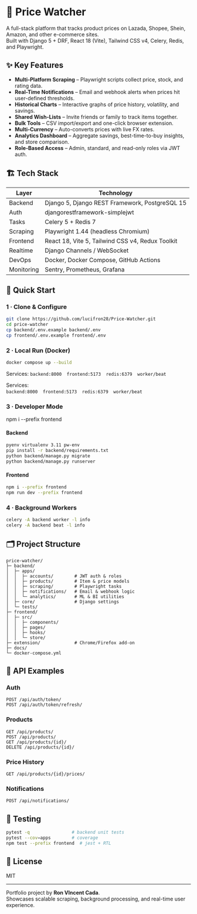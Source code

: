 # 🛒 Price Watcher

A full-stack platform that tracks product prices on Lazada, Shopee, Shein, Amazon, and other e-commerce sites.  
Built with Django 5 + DRF, React 18 (Vite), Tailwind CSS v4, Celery, Redis, and Playwright.

## ✨ Key Features
- **Multi-Platform Scraping** – Playwright scripts collect price, stock, and rating data.
- **Real-Time Notifications** – Email and webhook alerts when prices hit user-defined thresholds.
- **Historical Charts** – Interactive graphs of price history, volatility, and savings.
- **Shared Wish-Lists** – Invite friends or family to track items together.
- **Bulk Tools** – CSV import/export and one-click browser extension.
- **Multi-Currency** – Auto-converts prices with live FX rates.
- **Analytics Dashboard** – Aggregate savings, best-time-to-buy insights, and store comparison.
- **Role-Based Access** – Admin, standard, and read-only roles via JWT auth.

## 🏗️ Tech Stack
| Layer      | Technology |
|------------|------------|
| Backend    | Django 5, Django REST Framework, PostgreSQL 15 |
| Auth       | djangorestframework-simplejwt |
| Tasks      | Celery 5 + Redis 7 |
| Scraping   | Playwright 1.44 (headless Chromium) |
| Frontend   | React 18, Vite 5, Tailwind CSS v4, Redux Toolkit |
| Realtime   | Django Channels / WebSocket |
| DevOps     | Docker, Docker Compose, GitHub Actions |
| Monitoring | Sentry, Prometheus, Grafana |

## 🚀 Quick Start

### 1 · Clone & Configure


```sh
git clone https://github.com/lucifron28/Price-Watcher.git
cd price-watcher
cp backend/.env.example backend/.env
cp frontend/.env.example frontend/.env
```

### 2 · Local Run (Docker)


```sh
docker compose up --build
```

Services:
`backend:8000` `frontend:5173` `redis:6379` `worker/beat`

Services:  
`backend:8000` `frontend:5173` `redis:6379` `worker/beat`

### 3 · Developer Mode

npm i --prefix frontend

#### Backend
```sh
pyenv virtualenv 3.11 pw-env
pip install -r backend/requirements.txt
python backend/manage.py migrate
python backend/manage.py runserver
```

#### Frontend
```sh
npm i --prefix frontend
npm run dev --prefix frontend
```

### 4 · Background Workers


```sh
celery -A backend worker -l info
celery -A backend beat -l info
```

## 🗂️ Project Structure


```
price-watcher/
├─ backend/
│  ├─ apps/
│  │  ├─ accounts/        # JWT auth & roles
│  │  ├─ products/        # Item & price models
│  │  ├─ scraping/        # Playwright tasks
│  │  ├─ notifications/   # Email & webhook logic
│  │  └─ analytics/       # ML & BI utilities
│  ├─ core/               # Django settings
│  └─ tests/
├─ frontend/
│  ├─ src/
│  │  ├─ components/
│  │  ├─ pages/
│  │  ├─ hooks/
│  │  └─ store/
├─ extension/             # Chrome/Firefox add-on
├─ docs/
└─ docker-compose.yml
```

## 🔌 API Examples


### Auth
```
POST /api/auth/token/
POST /api/auth/token/refresh/
```

### Products
```
GET /api/products/
POST /api/products/
GET /api/products/{id}/
DELETE /api/products/{id}/
```

### Price History
```
GET /api/products/{id}/prices/
```

### Notifications
```
POST /api/notifications/
```

## 🧪 Testing


```sh
pytest -q                # backend unit tests
pytest --cov=apps        # coverage
npm test --prefix frontend  # jest + RTL
```

## 📜 License
MIT

---

Portfolio project by **Ron VIncent Cada**.  
Showcases scalable scraping, background processing, and real-time user experience.
